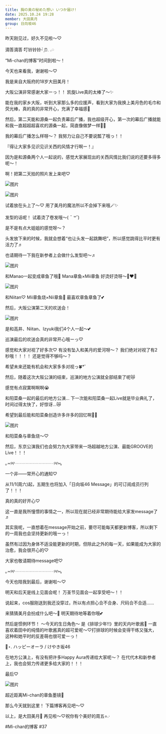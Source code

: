 ```yaml
---
title: 胸の奥の秘めた想い いつか届け!
date: 2025.10.24 19:28
member: 大田美月
group: 日向坂46
---
```


昨天刚见过，好久不见啦〜♡



滴答滴答
叮铃铃铃- ̗̀⏰𓈒 𓂂𓏸



“Mi-chan的博客”时间到啦～！

今天也来看我，谢谢啦〜♡



我是来自大阪府的18岁大田美月！




大阪公演非常感谢大家ーっ！！
凯旋Live真的太棒了〜✨️



能在我的家乡大阪，听到大家那么多的应援声，看到大家为我换上美月色的毛巾和荧光棒，真的真的非常开心，充满了幸福感💞



然后，第二天能和源桑一起负责幕后广播，我也超级开心，第一次的幕后广播就能和我一直超超超喜欢的源桑一起，简直像做梦一样💭💞

我的幕后广播怎么样呀〜？
我努力让自己不要说瓢了哦っ！！


『得让大家多见识见识关西的风情才行啊ー！』


因为是和源桑两个人一起说的，感觉大家展现出的关西风情比我们说的还要多得多呢〜！




啊！把第二天拍的照片发上来吧♡

![图片](https://cdn.hinatazaka46.com/files/14/diary/official/member/moblog/202510/mobVFrV0n.jpg)

![图片](https://cdn.hinatazaka46.com/files/14/diary/official/member/moblog/202510/mobCRa3K5.jpg)

试着放在头上了〜♡
用了美月的魔法所以不会掉下来哦🪄︎︎✨


发型的话呢！
试着烫了卷发哦〜( *¯ ꒳¯*)


是不是有点大姐姐的感觉呀〜？


头发放下来的时候，我就会想着“也让头发一起跳舞吧”，所以感觉跳得比平时更有活力了♬


也请期待一下我在新参者上会做什么发型吧〜♬





![图片](https://cdn.hinatazaka46.com/files/14/diary/official/member/moblog/202510/mobSLOD6o.jpg)

和Manao一起变成章鱼了哦🐙
Mana章鱼×Mii章鱼
好烫好烫呀〜🫠❤️‍🔥





![图片](https://cdn.hinatazaka46.com/files/14/diary/official/member/moblog/202510/mobfhbJ9y.jpg)

和Niitan♡
Mii章鱼烧×Nii章鱼🐙
最喜欢章鱼章鱼了💕





然后，大阪公演第二天的欢送会！

![图片](https://cdn.hinatazaka46.com/files/14/diary/official/member/moblog/202510/mobZeDxZq.jpg)

是和高井、Niitan、Izyuki我们4个人一起〜💕

巡演最后的欢送会真的非常开心哦ーっ♡


感觉和大家对视了好多次♡
有没有坠入和美月的爱河呀〜？
我们绝对对视了有2秒哦！！！！
还是觉得不够吗〜？


希望未来还能有机会和大家多多对视っ🍀*゜





然后，随着这次大阪公演的结束，巡演的地方公演就全部结束了呢😿


感觉有点寂寞啊啊啊😭


和阳菜桑一起的最后的地方公演…
下一次能和阳菜桑一起Live就是毕业典礼了，时间过得太快了，好惊讶…😿


希望到最后能和阳菜桑创造许多许多的回忆啊💭💕


![图片](https://cdn.hinatazaka46.com/files/14/diary/official/member/moblog/202510/mobnNmqOf.jpg)

和阳菜桑与章鱼烧〜♡



然后，东京公演我们也会努力为大家带来一场超越地方公演、最能GROOVE的Live！！！



｡*⑅୨୧┈┈┈┈┈┈┈┈┈୨୧⑅*｡



一个非——常开心的通知♡


从11/1(周六)起，五期生也将加入「日向坂46 Message」的可订阅成员行列了！！！


真的真的好开心♡


这一直是我所憧憬的事情之一，所以现在就已经非常期待能给大家发message了♬


其实我呢，一直想着在message开始之前，要尽可能每天都更新博客，所以剩下的一周我也会坚持更新的哦ーっ！


虽然有过因为身体不适没能更新的时期，但除此之外的每一天，如果能成为大家的治愈，我会很开心的♡


大家也敬请期待message吧♡



｡*⑅୨୧┈┈┈┈┈┈┈┈┈୨୧⑅*｡



今天也陪我到最后，谢谢啦〜♡



明天和后天是线上见面会呢！
万圣节见面会一起享受吧〜！！

说起来，cos服刚送到我还没穿过，所以有点担心合不合身、尺码合不合适……

来猜猜美月会扮成什么吧〜💭
明天期待地等着你哦💕




然后是惯例环节！
〜今天的生日角色〜
是《排球少年!!》里的天内叶歌酱🏐
一直喜欢着田中的纯情的叶歌酱真的超可爱呢〜♡打排球的时候会变得干练又强大，这种和她平时的反差萌也很可爱ーっ！




📼⋆. ハッピーオーラ / けやき坂46

在地方公演上，有没有把许多Happy Aura传递给大家呢〜？
在代代木和新参者上，我也会努力传递更多给大家的！！！




最后♡

![图片](https://cdn.hinatazaka46.com/files/14/diary/official/member/moblog/202510/mobllMR9C.jpg)

超近距离Mi-chan的章鱼墨镜🐙




那么今天就到这里！
下篇博客再见吧〜♡




以上，是大田美月🍓
再见啦〜♡祝你有个美好的周五⟡.·




#Mi-chan的博客
#37